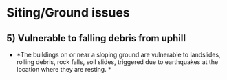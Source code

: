 # Siting/Ground issues

## 5)  Vulnerable to falling debris from uphill

* *The buildings on or near a sloping ground are vulnerable to landslides, rolling debris, rock falls, soil slides, triggered due to earthquakes
at the location where they are resting. *
